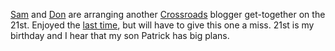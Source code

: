 [Sam](http://www.intertwingly.net/blog/) and
[Don](http://www.gotdotnet.com/team/dbox/default.aspx) are arranging
another [Crossroads](http://www.crossroadsbellevue.com/) blogger
get-together on the 21st. Enjoyed the [last
time](PermaLink.aspx?guid=4eaea182-2caf-4f65-ada1-c9be7e8bb36b), but
will have to give this one a miss. 21st is my birthday and I hear that
my son Patrick has big plans.
